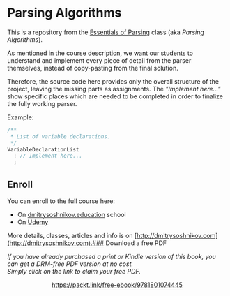 # Parsing Algorithms

This is a repository from the [Essentials of Parsing](http://dmitrysoshnikov.com/courses/parsing-algorithms/) class (aka _Parsing Algorithms_).

As mentioned in the course description, we want our students to understand and implement every piece of detail from the parser themselves, instead of copy-pasting from the final solution.

Therefore, the source code here provides only the overall structure of the project, leaving the missing parts as assignments. The _"Implement here..."_ show specific places which are needed to be completed in order to finalize the fully working parser.

Example:

```js
/**
 * List of variable declarations.
 */
VariableDeclarationList
  : // Implement here...
  ;
```

## Enroll

You can enroll to the full course here:

- On [dmitrysoshnikov.education](http://www.dmitrysoshnikov.education/p/essentials-of-parsing) school
- On [Udemy](https://www.udemy.com/course/essentials-of-parsing/?referralCode=D9DAAEB91A879B61D94F)

More details, classes, articles and info is on [http://dmitrysoshnikov.com](http://dmitrysoshnikov.com).### Download a free PDF

 <i>If you have already purchased a print or Kindle version of this book, you can get a DRM-free PDF version at no cost.<br>Simply click on the link to claim your free PDF.</i>
<p align="center"> <a href="https://packt.link/free-ebook/9781801074445">https://packt.link/free-ebook/9781801074445 </a> </p>